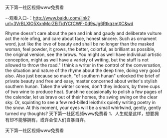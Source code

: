 天下第一社区视频www免费看

--观看入口-：http://www.baidu.com/link?url=3VrBLXlO5XxnMcrZEiTidYCfCWF-0d9sJg6RtkqzmXC&wd

Rhyme doesn't care about the pen and ink and gaudy and deliberate vulture act the role ofing, and care about face, honest sincere.
Such as ornament word, just like the love of beauty and shall be no longer than the masked woman, feel powder, it grows, the better, colorful, as brilliant as possible, the original version, see the brows.
You might as well have individual artistic conception, might as well have a variety of writing, but the stuff is not allowed to throw the road."
I think a writer in the control of the conversation, the situation and nature of the rhyme about the deep time, doing very good also.
Also just because so much, "of southern hunan" unlocked the brief of private beauty and free and easy, master concerned about writer's stylish southern hunan.
Taken the winter comes, don't they indoors, by three cups of two wine to produce heat.
Sunshine occasionally to polish a few pages of the calendar, let us brave out of their homes, the swing swing on the clear sky.
Or, squinting to see a few red-billed leiothrix quietly writing poetry in the snow.
At this moment, your eyes will be a small whirlwind, gently, gently turned my thoughts?
天下第一社区视频www免费看	1、人生就是这样，想要拥有却不能够拥有，或许会使人们自暴自弃。

天下第一社区视频www免费看
